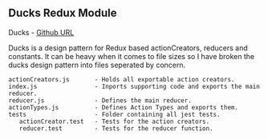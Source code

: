 ## Ducks Redux Module

Ducks - [Github URL](https://github.com/erikras/ducks-modular-redux)

Ducks is a design pattern for Redux based actionCreators, reducers and constants. It can be heavy when it comes to file sizes so I have broken the ducks design pattern into files seperated by concern.


 ```
 actionCreators.js       - Holds all exportable action creators.
 index.js                - Inports supporting code and exports the main reducer.
 reducer.js              - Defines the main reducer.
 actionTypes.js          - Defines Action Types and exports them.
 tests                   - Folder containing all jest tests.
    actionCreator.test   - Tests for the action creators.
    reducer.test         - Tests for the reducer function.
 ```
